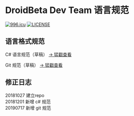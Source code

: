 # DroidBeta Dev Team 语言规范

[![996.icu](https://img.shields.io/badge/link-996.icu-red.svg)](https://996.icu)  [![LICENSE](https://img.shields.io/badge/license-Anti%20996-blue.svg)](https://github.com/996icu/996.ICU/blob/master/LICENSE)

## 语言格式规范

C# 语言规范（草稿）
[-> 猛戳查看](https://github.com/DroidBeta/DroidBeta-Specification/blob/master/csharp.md)

Git 规范（草稿）
[-> 猛戳查看](https://github.com/DroidBeta/DroidBeta-Specification/blob/master/git.md)

## 修正日志

20181027  建立repo  
20181201  新增 c# 规范  
20190717  新增 git 规范  